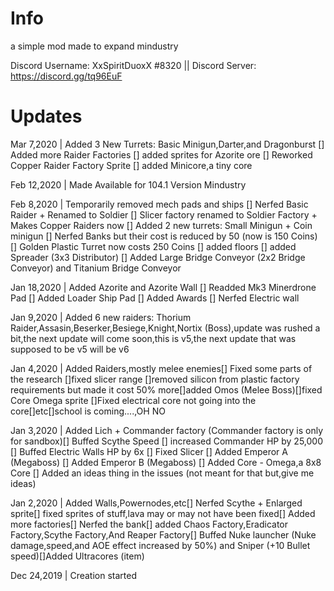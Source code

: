 # Info
a simple mod made to expand mindustry

Discord Username: XxSpiritDuoxX #8320 || Discord Server: https://discord.gg/tq96EuF

# Updates
Mar 7,2020 | Added 3 New Turrets: Basic Minigun,Darter,and Dragonburst [] Added more Raider Factories [] added sprites for Azorite ore [] Reworked Copper Raider Factory Sprite [] added Minicore,a tiny core

Feb 12,2020 | Made Available for 104.1 Version Mindustry

Feb 8,2020 | Temporarily removed mech pads and ships [] Nerfed Basic Raider + Renamed to Soldier [] Slicer factory renamed to Soldier Factory + Makes Copper Raiders now [] Added 2 new turrets: Small Minigun + Coin minigun [] Nerfed Banks but their cost is reduced by 50 (now is 150 Coins) [] Golden Plastic Turret now costs 250 Coins [] added floors [] added Spreader (3x3 Distributor) [] Added Large Bridge Conveyor (2x2 Bridge Conveyor) and Titanium Bridge Conveyor

Jan 18,2020 |
Added Azorite and Azorite Wall [] Readded Mk3 Minerdrone Pad [] Added Loader Ship Pad [] Added Awards [] Nerfed Electric wall

Jan 9,2020 |
Added 6 new raiders: Thorium Raider,Assasin,Beserker,Besiege,Knight,Nortix (Boss),update was rushed a bit,the next update will come soon,this is v5,the next update that was supposed to be v5 will be v6

Jan 4,2020 |
Added Raiders,mostly melee enemies[] Fixed some parts of the research []fixed slicer range []removed silicon from plastic factory requirements but made it cost 50% more[]added Omos (Melee Boss)[]fixed Core Omega sprite []Fixed electrical core not going into the core[]etc[]school is coming....,OH NO

Jan 3,2020 |
Added Lich + Commander factory (Commander factory is only for sandbox)[] Buffed Scythe Speed [] increased Commander HP by 25,000 [] Buffed Electric Walls HP by 6x [] Fixed Slicer [] Added Emperor A (Megaboss) [] Added Emperor B (Megaboss) [] Added Core - Omega,a 8x8 Core [] Added an ideas thing in the issues (not meant for that but,give me ideas)

Jan 2,2020 |
Added Walls,Powernodes,etc[]
Nerfed Scythe + Enlarged sprite[]
fixed sprites of stuff,lava may or may not have been fixed[]
Added more factories[]
Nerfed the bank[]
added Chaos Factory,Eradicator Factory,Scythe Factory,And Reaper Factory[]
Buffed Nuke launcher (Nuke damage,speed,and AOE effect increased by 50%) and Sniper (+10 Bullet speed)[]Added Ultracores (item)

Dec 24,2019 |
Creation started
